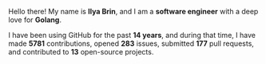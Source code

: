 Hello there! My name is **Ilya Brin**, and I am a **software engineer** with a deep love for **Golang**.

I have been using GitHub for the past **14 years**, and during that time, I have made **5781** contributions, opened **283** issues, submitted **177** pull requests, and contributed to **13** open-source projects.
